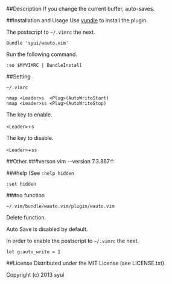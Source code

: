 ##Description
If you change the current buffer, auto-saves.

##Installation and Usage
Use [vundle](https://github.com/gmarik/vundle) to install the plugin.

The postscript to `~/.vimrc` the next.

```
Bundle 'syui/wauto.vim'
```

Run the following command.

`:so $MYVIMRC | BundleInstall`

##Setting

`~/.vimrc`

```
nmap <Leader>s  <Plug>(AutoWriteStart)
nmap <Leader>ss <Plug>(AutoWriteStop)
```

The key to enable.

`<Leader>`+`s`

The key to disable.

`<Leader>`+`ss`

##Other
###verson
vim --version 7.3.867↑


###help
(See `:help hidden`

`:set hidden`

###no function

`~/.vim/bundle/wauto.vim/plugin/wauto.vim`

Delete function.

Auto Save is disabled by default.

In order to enable the postscript to `~/.vimrc` the next.

```
let g:auto_write = 1
```

##License
Distributed under the MIT License (see LICENSE.txt).

Copyright (c) 2013 syui

